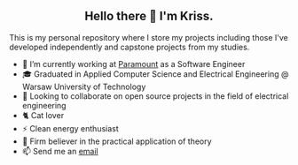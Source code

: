 <h2 align="center"> Hello there 👋 I'm Kriss.</h2>
This is my personal repository where I store my projects including those I've developed independently and capstone projects from my studies.

- 🔭 I’m currently working at [Paramount](https://www.paramount.com/) as a Software Engineer
- 🎓 Graduated in  Applied Computer Science and Electrical Engineering @ Warsaw University of Technology
- 👯 Looking to collaborate on open source projects in the field of electrical engineering
- 🐈 Cat lover
- ⚡ Clean energy enthusiast
- 📗 Firm believer in the practical application of theory
- 📫 Send me an [email](ohmycoffe1@gmail.com)
